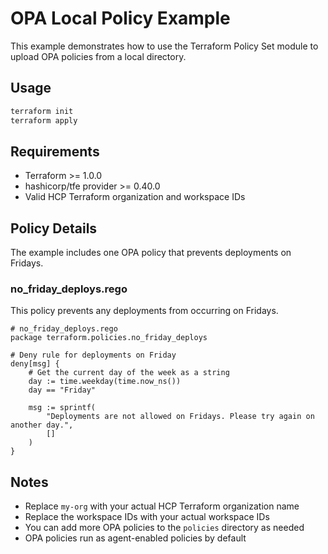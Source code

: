 # OPA Local Policy Example

This example demonstrates how to use the Terraform Policy Set module to upload OPA policies from a local directory.

## Usage

```bash
terraform init
terraform apply
```

## Requirements

- Terraform >= 1.0.0
- hashicorp/tfe provider >= 0.40.0
- Valid HCP Terraform organization and workspace IDs

## Policy Details

The example includes one OPA policy that prevents deployments on Fridays.

### no_friday_deploys.rego

This policy prevents any deployments from occurring on Fridays.

```rego
# no_friday_deploys.rego
package terraform.policies.no_friday_deploys

# Deny rule for deployments on Friday
deny[msg] {
    # Get the current day of the week as a string
    day := time.weekday(time.now_ns())
    day == "Friday"
    
    msg := sprintf(
        "Deployments are not allowed on Fridays. Please try again on another day.",
        []
    )
}
```

## Notes

- Replace `my-org` with your actual HCP Terraform organization name
- Replace the workspace IDs with your actual workspace IDs
- You can add more OPA policies to the `policies` directory as needed
- OPA policies run as agent-enabled policies by default
